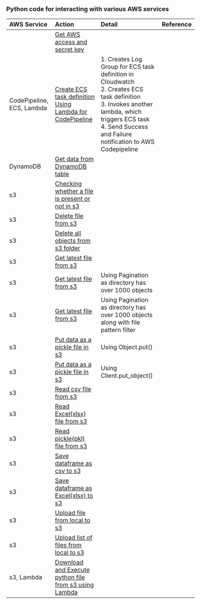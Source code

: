 ### Python code for interacting with various AWS services

|AWS Service     |Action     |Detail    |Reference     |
|:---------------|:----------|:---------|:-------------|
|                |[Get AWS access and secret key](https://github.com/ashish-kamboj/mlops/blob/main/cloud-platform/aws/get_aws_access_and_secret_key.py)|   |     |
|CodePipeline, ECS, Lambda|[Create ECS task definition Using Lambda for CodePipeline](https://github.com/ashish-kamboj/mlops/blob/main/cloud-platform/aws/create_ecs_task_definition_using_lambda_for_codepipeline.py)|1. Creates Log Group for ECS task definition in Cloudwatch <br> 2. Creates ECS task definition <br> 3. Invokes another lambda, which triggers ECS task <br> 4. Send Success and Failure notification to AWS Codepipeline   |   |
|DynamoDB        |[Get data from DynamoDB table](https://github.com/ashish-kamboj/mlops/blob/main/cloud-platform/aws/get_data_from_dynamodb_table.py)|   |    |
|s3              |[Checking whether a file is present or not in s3](https://github.com/ashish-kamboj/mlops/blob/main/cloud-platform/aws/check_file_exists_in_s3.py)       |          |              |
|s3              |[Delete file from s3](https://github.com/ashish-kamboj/mlops/blob/main/cloud-platform/aws/delete_file_from_s3.py)|   |   |
|s3              |[Delete all objects from s3 folder](https://github.com/ashish-kamboj/mlops/blob/main/cloud-platform/aws/delete_all_objects_from_s3_folder.py)|   |   |
|s3              |[Get latest file from s3](https://github.com/ashish-kamboj/mlops/blob/main/cloud-platform/aws/get_latest_file_from_s3.py)|        |       |
|s3              |[Get latest file from s3](https://github.com/ashish-kamboj/mlops/blob/main/cloud-platform/aws/get_latest_file_from_s3_2.py)|Using Pagination as directory has over 1000 objects|   |
|s3              |[Get latest file from s3](https://github.com/ashish-kamboj/mlops/blob/main/cloud-platform/aws/get_latest_file_from_s3_3.py)|Using Pagination as directory has over 1000 objects along with file pattern filter|   |
|s3              |[Put data as a pickle file in s3](https://github.com/ashish-kamboj/mlops/blob/main/cloud-platform/aws/upload_data_as_pickle_to_s3_1.py)|Using Object.put()  |    |
|s3              |[Put data as a pickle file in s3](https://github.com/ashish-kamboj/mlops/blob/main/cloud-platform/aws/upload_data_as_pickle_to_s3_2.py)|Using Client.put_object()  |    |
|s3              |[Read csv file from s3](https://github.com/ashish-kamboj/mlops/blob/main/cloud-platform/aws/read_csv_file_from_s3.py)|     |       |
|s3              |[Read Excel(xlsx) file from s3](https://github.com/ashish-kamboj/mlops/blob/main/cloud-platform/aws/read_excel_file_from_s3.py)|      |        |
|s3              |[Read pickle(pkl) file from s3](https://github.com/ashish-kamboj/mlops/blob/main/cloud-platform/aws/read_pickle_file_from_s3.py)|      |          |
|s3              |[Save dataframe as csv to s3](https://github.com/ashish-kamboj/mlops/blob/main/cloud-platform/aws/save_dataframe_as_csv_to_s3.py)|      |          |
|s3              |[Save dataframe as Excel(xlsx) to s3](https://github.com/ashish-kamboj/mlops/blob/main/cloud-platform/aws/save_dataframe_as_excel_to_s3.py)|      |          |
|s3              |[Upload file from local to s3](https://github.com/ashish-kamboj/mlops/blob/main/cloud-platform/aws/upload_file_from_local_to_s3.py)|      |          |
|s3              |[Upload list of files from local to s3](https://github.com/ashish-kamboj/mlops/blob/main/cloud-platform/aws/upload_list_of_files_from_local_to_s3.py)|      |          |
|s3, Lambda      |[Download and Execute python file from s3 using Lambda](https://github.com/ashish-kamboj/mlops/blob/main/cloud-platform/aws/download_and_execute_python_file_from_s3_using_lambda.py)|         |          |
